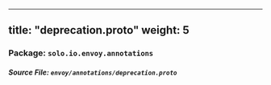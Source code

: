
---
title: "deprecation.proto"
weight: 5
---

<!-- Code generated by solo-kit. DO NOT EDIT. -->


### Package: `solo.io.envoy.annotations`

##### Source File: `envoy/annotations/deprecation.proto`






<!-- Start of HubSpot Embed Code -->
<script type="text/javascript" id="hs-script-loader" async defer src="//js.hs-scripts.com/5130874.js"></script>
<!-- End of HubSpot Embed Code -->
